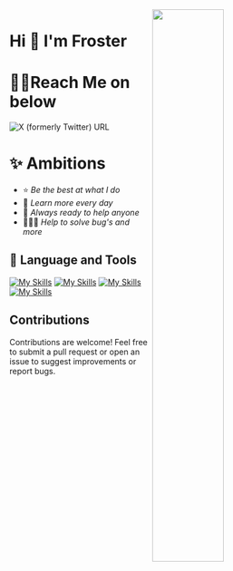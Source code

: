 <img src='https://i.postimg.cc/WpGZRYCL/Developercard.png' align="right" height="50%" width="50%">
<h1 align="left">Hi 👋 I'm Froster</h1>

# 🤙🏽Reach Me on below
![X (formerly Twitter) URL](https://img.shields.io/twitter/url?url=https%3A%2F%2Fx.com%2Fbeefroster&style=for-the-badge&logo=X&label=Tweet%20Me)

# ✨ Ambitions

- ⭐ _Be the best at what I do_
- 🔭 _Learn more every day_
- 🔎 _Always ready to help anyone_
- 🧑🏽‍💻 _Help to solve bug's and more_

## 🔨 Language and Tools
[![My Skills](https://skillicons.dev/icons?i=js,html,css,nodejs)](https://skillicons.dev)
[![My Skills](https://skillicons.dev/icons?i=dotnet,discord,express,mongodb)](https://skillicons.dev)
[![My Skills](https://skillicons.dev/icons?i=git,github,md,npm)](https://skillicons.dev)
[![My Skills](https://skillicons.dev/icons?i=php,ps,vscode,wordpress)](https://skillicons.dev)

## Contributions

Contributions are welcome! Feel free to submit a pull request or open an issue to suggest improvements or report bugs.
